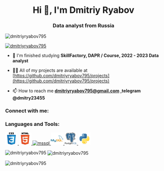 <h1 align="center">Hi 👋, I'm Dmitriy Ryabov</h1>
<h3 align="center">Data analyst from Russia</h3>

<p align="left"> <img src="https://komarev.com/ghpvc/?username=dmitriyryabov795&label=Profile%20views&color=0e75b6&style=flat" alt="dmitriyryabov795" /> </p>

<p align="left"> <a href="https://github.com/ryo-ma/github-profile-trophy"><img src="https://github-profile-trophy.vercel.app/?username=dmitriyryabov795" alt="dmitriyryabov795" /></a> </p>

- 🌱 I'm finished studying **SkillFactory, DAPR / Course, 2022 - 2023 Data analyst**

- 👨‍💻 All of my projects are available at [https://github.com/dmitriyryabov795/projects](https://github.com/dmitriyryabov795/projects)

- 📫 How to reach me **dmitriyryabov795@gmail.com ,telegram @dmitry23455**

<h3 align="left">Connect with me:</h3>
<p align="left">
</p>

<h3 align="left">Languages and Tools:</h3>
<p align="left"> <a href="https://www.w3schools.com/css/" target="_blank" rel="noreferrer"> <img src="https://raw.githubusercontent.com/devicons/devicon/master/icons/css3/css3-original-wordmark.svg" alt="css3" width="40" height="40"/> </a> <a href="https://www.w3.org/html/" target="_blank" rel="noreferrer"> <img src="https://raw.githubusercontent.com/devicons/devicon/master/icons/html5/html5-original-wordmark.svg" alt="html5" width="40" height="40"/> </a> <a href="https://www.microsoft.com/en-us/sql-server" target="_blank" rel="noreferrer"> <img src="https://www.svgrepo.com/show/303229/microsoft-sql-server-logo.svg" alt="mssql" width="40" height="40"/> </a> <a href="https://www.mysql.com/" target="_blank" rel="noreferrer"> <img src="https://raw.githubusercontent.com/devicons/devicon/master/icons/mysql/mysql-original-wordmark.svg" alt="mysql" width="40" height="40"/> </a> <a href="https://www.postgresql.org" target="_blank" rel="noreferrer"> <img src="https://raw.githubusercontent.com/devicons/devicon/master/icons/postgresql/postgresql-original-wordmark.svg" alt="postgresql" width="40" height="40"/> </a> <a href="https://www.python.org" target="_blank" rel="noreferrer"> <img src="https://raw.githubusercontent.com/devicons/devicon/master/icons/python/python-original.svg" alt="python" width="40" height="40"/> </a> </p>

<p><img align="left" src="https://github-readme-stats.vercel.app/api/top-langs?username=dmitriyryabov795&show_icons=true&locale=en&layout=compact" alt="dmitriyryabov795" /></p>

<p>&nbsp;<img align="center" src="https://github-readme-stats.vercel.app/api?username=dmitriyryabov795&show_icons=true&locale=en" alt="dmitriyryabov795" /></p>

<p><img align="center" src="https://github-readme-streak-stats.herokuapp.com/?user=dmitriyryabov795&" alt="dmitriyryabov795" /></p>
